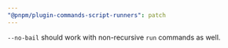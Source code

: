 ```yaml
---
"@pnpm/plugin-commands-script-runners": patch
---
```


`--no-bail` should work with non-recursive `run` commands as well.

